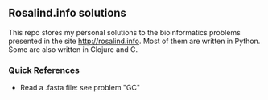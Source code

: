 ## Rosalind.info solutions

This repo stores my personal solutions to the bioinformatics problems presented in the site http://rosalind.info. Most of them are written in Python. Some are also written in Clojure and C.

### Quick References
* Read a .fasta file: see problem "GC"
